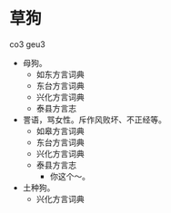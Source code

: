 # 草狗
co3 geu3
+ 母狗。
  * 如东方言词典
  * 东台方言词典
  * 兴化方言词典
  * 泰县方言志
+ 詈语，骂女性。斥作风败坏、不正经等。
  * 如皋方言词典
  * 东台方言词典
  * 兴化方言词典
  * 泰县方言志
    - 你这个～。
+ 土种狗。
  * 兴化方言词典
